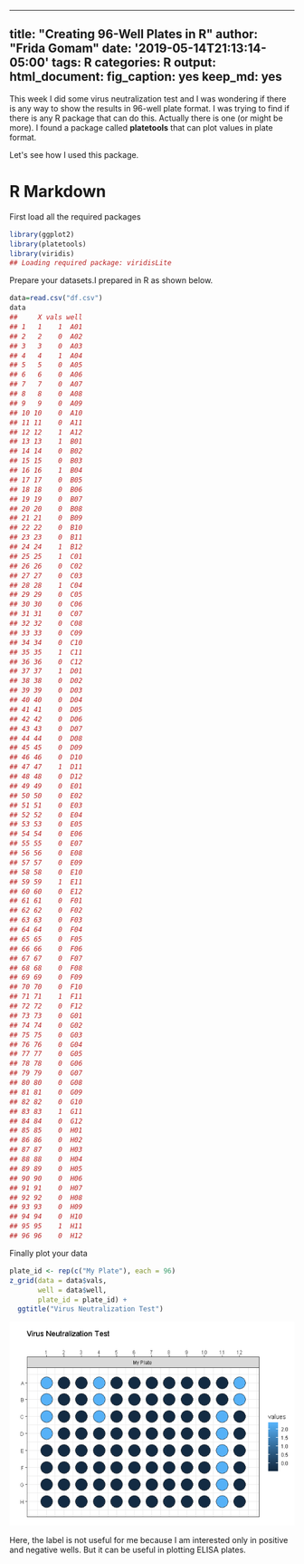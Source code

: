 
---
title: "Creating 96-Well Plates in R"
author: "Frida Gomam"
date: '2019-05-14T21:13:14-05:00'
tags: R
categories: R
output: 
  html_document: 
    fig_caption: yes
    keep_md: yes
---

This week I did some virus neutralization test and I was wondering if there is any way to show the results in 96-well plate format. I was trying to find if there is any R package that can do this. Actually there is one (or might be more). I found a package called **platetools** that can plot values in plate format. 

Let's see how I used this package.





# R Markdown

First load all the required packages


```r
library(ggplot2)
library(platetools)
library(viridis)
## Loading required package: viridisLite
```

Prepare your datasets.I prepared in R as shown below. 




```r
data=read.csv("df.csv")
data
##     X vals well
## 1   1    1  A01
## 2   2    0  A02
## 3   3    0  A03
## 4   4    1  A04
## 5   5    0  A05
## 6   6    0  A06
## 7   7    0  A07
## 8   8    0  A08
## 9   9    0  A09
## 10 10    0  A10
## 11 11    0  A11
## 12 12    1  A12
## 13 13    1  B01
## 14 14    0  B02
## 15 15    0  B03
## 16 16    1  B04
## 17 17    0  B05
## 18 18    0  B06
## 19 19    0  B07
## 20 20    0  B08
## 21 21    0  B09
## 22 22    0  B10
## 23 23    0  B11
## 24 24    1  B12
## 25 25    1  C01
## 26 26    0  C02
## 27 27    0  C03
## 28 28    1  C04
## 29 29    0  C05
## 30 30    0  C06
## 31 31    0  C07
## 32 32    0  C08
## 33 33    0  C09
## 34 34    0  C10
## 35 35    1  C11
## 36 36    0  C12
## 37 37    1  D01
## 38 38    0  D02
## 39 39    0  D03
## 40 40    0  D04
## 41 41    0  D05
## 42 42    0  D06
## 43 43    0  D07
## 44 44    0  D08
## 45 45    0  D09
## 46 46    0  D10
## 47 47    1  D11
## 48 48    0  D12
## 49 49    0  E01
## 50 50    0  E02
## 51 51    0  E03
## 52 52    0  E04
## 53 53    0  E05
## 54 54    0  E06
## 55 55    0  E07
## 56 56    0  E08
## 57 57    0  E09
## 58 58    0  E10
## 59 59    1  E11
## 60 60    0  E12
## 61 61    0  F01
## 62 62    0  F02
## 63 63    0  F03
## 64 64    0  F04
## 65 65    0  F05
## 66 66    0  F06
## 67 67    0  F07
## 68 68    0  F08
## 69 69    0  F09
## 70 70    0  F10
## 71 71    1  F11
## 72 72    0  F12
## 73 73    0  G01
## 74 74    0  G02
## 75 75    0  G03
## 76 76    0  G04
## 77 77    0  G05
## 78 78    0  G06
## 79 79    0  G07
## 80 80    0  G08
## 81 81    0  G09
## 82 82    0  G10
## 83 83    1  G11
## 84 84    0  G12
## 85 85    0  H01
## 86 86    0  H02
## 87 87    0  H03
## 88 88    0  H04
## 89 89    0  H05
## 90 90    0  H06
## 91 91    0  H07
## 92 92    0  H08
## 93 93    0  H09
## 94 94    0  H10
## 95 95    1  H11
## 96 96    0  H12
```

Finally plot your data 

```r
plate_id <- rep(c("My Plate"), each = 96)
z_grid(data = data$vals,
       well = data$well,
       plate_id = plate_id) +
  ggtitle("Virus Neutralization Test")
```

![](2019-05-14-r-rmarkdown_files/figure-html/unnamed-chunk-3-1.png)<!-- -->

Here, the label is not useful for me because I am interested only in positive and negative wells. But it can be useful in plotting ELISA plates. 


